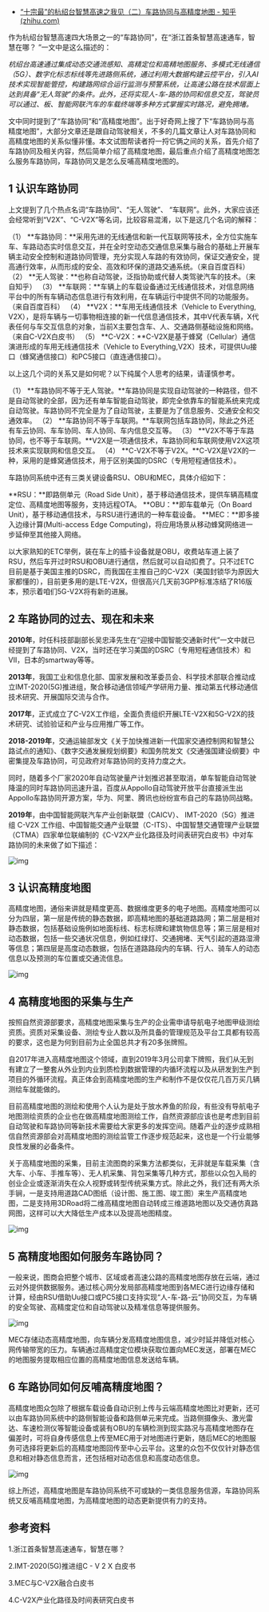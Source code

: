 - [“十宗最”的杭绍台智慧高速之我见（二）车路协同与高精度地图 - 知乎 (zhihu.com)](https://zhuanlan.zhihu.com/p/182990963)

作为杭绍台智慧高速四大场景之一的“车路协同”，在“浙江首条智慧高速通车，智慧在哪？ ”一文中是这么描述的：

*杭绍台高速通过集成动态交通流感知、高精定位和高精地图服务、多模式无线通信（5G）、数字化标志标线等先进路侧系统，通过利用大数据构建云控平台，引入AI技术实现智能管控，构建路网综合运行监测与预警系统，让高速公路在技术层面上达到具备“无人驾驶”的条件。此外，还将实现人-车-路的协同和信息交互，驾驶员可以通过、板、智能网联汽车的车载终端等多种方式掌握实时路况，避免拥堵。*

文中同时提到了“车路协同”和“高精度地图”。出于好奇网上搜了下“车路协同与高精度地图”，大部分文章还是跟自动驾驶相关，不多的几篇文章让人对车路协同和高精度地图的关系似懂非懂。本文试图帮读者捋一捋它俩之间的关系，首先介绍了车路协同及相关内容，然后简单介绍了高精度地图，最后重点介绍了高精度地图怎么服务车路协同，车路协同又是怎么反哺高精度地图的。

## 1 认识车路协同

上文提到了几个热点名词“车路协同”、“无人驾驶”、 “车联网”。此外，大家应该还会经常听到“V2X”、“C-V2X”等名词，比较容易混淆，以下是这几个名词的解释：

（1） **车路协同：**采用先进的无线通信和新一代互联网等技术，全方位实施车车、车路动态实时信息交互，并在全时空动态交通信息采集与融合的基础上开展车辆主动安全控制和道路协同管理，充分实现人车路的有效协同，保证交通安全，提高通行效率，从而形成的安全、高效和环保的道路交通系统。（来自百度百科）
（2） **无人驾驶：**也称自动驾驶，泛指协助或代替人类驾驶汽车的技术。（来自知乎）
（3） **车联网：**车辆上的车载设备通过无线通信技术，对信息网络平台中的所有车辆动态信息进行有效利用，在车辆运行中提供不同的功能服务。（来自百度百科）
（4） **V2X：**车用无线通信技术（Vehicle to Everything, V2X），是将车辆与一切事物相连接的新一代信息通信技术，其中V代表车辆，X代表任何与车交互信息的对象，当前X主要包含车、人、交通路侧基础设施和网络。（来自C-V2X白皮书）
（5） **C-V2X：**C-V2X是基于蜂窝（Cellular）通信演进形成的车用无线通信技术（Vehicle to Everything,V2X）技术，可提供Uu接口（蜂窝通信接口）和PC5接口（直连通信接口）。

以上这几个词的关系又是如何呢？以下纯属个人思考的结果，请谨慎参考。

（1） **车路协同不等于无人驾驶。**车路协同是实现自动驾驶的一种路径，但不是自动驾驶的全部，因为还有单车智能自动驾驶，即完全依靠车的智能系统来完成自动驾驶。车路协同不完全是为了自动驾驶，主要是为了信息服务、交通安全和交通效率。
（2） **车路协同不等于车联网。**车联网包括车路协同，除此之外还有车云协同、车车协同、车人协同、车内信息交互等。
（3） **V2X不等于车路协同，也不等于车联网。**V2X是一项通信技术，车路协同和车联网使用V2X这项技术来实现联网和信息交互。
（4） **C-V2X不等于V2X。**C-V2X是V2X的一种，采用的是蜂窝通信技术，用于区别美国的DSRC（专用短程通信技术）。

车路协同系统中还有三类关键设备RSU、OBU和MEC，具体介绍如下：

**RSU：**即路侧单元（Road Side Unit），基于移动通信技术，提供车辆高精度定位、高精度地图等服务，支持远程OTA。
**OBU：**即车载单元（On Board Unit），基于移动通信技术，与RSU进行通讯的一种车载设备。
**MEC：**即多接入边缘计算(Multi-access Edge Computing)，将应用场景从移动蜂窝网络进一步延伸至其他接入网络。

以大家熟知的ETC举例，装在车上的插卡设备就是OBU，收费站车道上装了RSU，然后车开过时RSU和OBU进行通信，然后就可以自动扣费了。只不过ETC目前是基于美国主推的DSRC，而我国在主推自己的C-V2X（美国封锁华为原因大家都懂的），目前更多用的是LTE-V2X，但很高兴几天前3GPP标准冻结了R16版本，预示着咱们5G-V2X将有新的进展。

## 2 车路协同的过去、现在和未来

**2010年**，时任科技部副部长吴忠泽先生在“迎接中国智能交通新时代”一文中就已经提到了车路协同、V2X，当时还在学习美国的DSRC（专用短程通信技术）和VII，日本的smartway等等。

**2013年**，我国工业和信息化部、国家发展和改革委员会、科学技术部联合推动成立IMT-2020(5G)推进组，聚合移动通信领域产学研用力量、推动第五代移动通信技术研究、开展国际交流与合作。

**2017年**，正式成立了C-V2X工作组，全面负责组织开展LTE-V2X和5G-V2X的技术研究、试验验证和产业与应用推广等工作。

**2018-2019年**，交通运输部发文《关于加快推进新一代国家交通控制网和智慧公路试点的通知》、《数字交通发展规划纲要》和国务院发文《交通强国建设纲要》中密集提及车路协同，可见政府对车路协同的支持力度之大。

同时，随着多个厂家2020年自动驾驶量产计划推迟甚至取消，单车智能自动驾驶降温的同时车路协同迅速升温，百度从Appollo自动驾驶开放平台直接派生出Appollo车路协同开源方案，华为、阿里、腾讯也纷纷宣布自己的车路协同战略。

**2019年**，由中国智能网联汽车产业创新联盟（CAICV）、 IMT-2020（5G）推进组 C-V2X 工作组、中国智能交通产业联盟（C-ITS）、中国智慧交通管理产业联盟（CTMA）四家单位联编制的《C-V2X产业化路径及时间表研究白皮书》中对车路协同的未来做了如下描述：

![img](https://pic3.zhimg.com/80/v2-28743b637508dceb80e85688ae407442_720w.jpg)

## 3 认识高精度地图

高精度地图，通俗来讲就是精度更高、数据维度更多的电子地图。高精度地图可以分为四层，第一层是传统的静态数据，即高精地图的基础道路路网；第二层是相对静态数据，包括基础设施例如地面标线、标志标牌和建筑物信息等；第三层是相对动态数据，包括一些交通状况信息，例如红绿灯、交通拥堵、天气引起的道路湿滑等信息；第四层是高度动态数据，包括在道路路段内的车辆、行人、骑车人的动态信息以及预测的车位置或交通流信息。

![img](https://pic4.zhimg.com/80/v2-ec05d901e95b352ced81952fffdf7687_720w.jpg)



## 4 高精度地图的采集与生产

按照自然资源部要求，高精度地图采集与生产的企业需申请导航电子地图甲级测绘资质。资质对采集设备、测绘专业人数以及所具备的管理规范及平台工具都有较高的要求，这也是为何到目前为止全国总共才有20多张牌照。

自2017年进入高精度地图这个领域，直到2019年3月公司拿下牌照，我们从无到有建立了一整套从外业到内业到质检到数据管理的内循环流程以及从研发到生产到项目的外循环流程。真正体会到高精度地图的生产和制作不是仅仅花几百万买几辆测绘车就能做的。

目前高精度地图的测绘和使用个人认为是处于放水养鱼的阶段，有些没有导航电子地图测绘资质的企业也在做高精度地图测绘工作，自然资源部应该也是考虑到目前自动驾驶和车路协同等新技术需要给大家更多的发挥空间。随着产业的逐步成熟相信自然资源部会对高精度地图的测绘监管工作逐步规范起来，这也是一个行业能够良性发展的必备条件。

关于高精度地图的采集，目前主流图商的采集方法都类似，无非就是车载采集（含大车、小车、手推车等）、无人机采集、背包采集等几种方式，那些以众包入局的创业企业或逐渐消失在众人视野或转型传统采集方式。除此之外，我们还有两大杀手锏，一是支持用道路CAD图纸（设计图、施工图、竣工图）来生产高精度地图，二是支持用3DRoad将二维高精度地图自动转成三维道路地图以及交通仿真路网图，这样可以大大降低生产成本以及提高地图精度。

![img](https://pic3.zhimg.com/80/v2-d7671fcb1578f7c7aae6284ef9f4b07a_720w.jpg)

## 5 高精度地图如何服务车路协同？

一般来说，图商会把整个城市、区域或者高速公路的高精度地图存放在云端，通过云对外提供数据服务。通过核心网分发局部高精度地图到各MEC进行边缘存储和计算，经由RSU借助Uu接口或PC5接口支持实现“人-车-路-云”协同交互，为车辆的安全驾驶、高精度定位和自动驾驶以及精准信息等提供服务。

![img](https://pic3.zhimg.com/80/v2-8954cff460480472c45ee95ebaa6ad7e_720w.jpg)

MEC存储动态高精度地图，向车辆分发高精度地图信息，减少时延并降低对核心网传输带宽的压力。车辆通过高精度定位模块获取位置向MEC发送，部署在MEC的地图服务提取相应位置的高精度地图信息发送给车辆。



## 6 车路协同如何反哺高精度地图？

高精度地图众包除了根据车载设备自动识别上传与云端高精度地图比对更新，还可以由车路协同系统中的路侧智能设备和路侧单元来完成。当路侧摄像头、激光雷达、车速检测仪等智能设备或装有OBU的车辆检测到现实路况与高精度地图存在偏差时，可将自身传感信息上传至MEC用于对地图进行更新，随后MEC的地图服务可选择将更新后的高精度地图回传至中心云平台。这里的众包不仅仅针对静态信息和相对静态信息而言，还包括相对动态信息和高度动态信息。

![img](https://pic2.zhimg.com/80/v2-7d1edf41d16967c9e0243c4f402253d1_720w.jpg)

综上所述，高精度地图是车路协同系统不可或缺的一类信息服务信源，车路协同系统又反哺高精度地图，为高精度地图的动态更新提供有力的支持。

## 参考资料

1.浙江首条智慧高速通车，智慧在哪？

2.IMT-2020(5G)推进组C - V 2 X 白皮书

3.MEC与C-V2X融合白皮书

4.C-V2X产业化路径及时间表研究白皮书